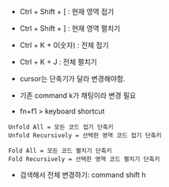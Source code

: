 - Ctrl + Shift + [ : 현재 영역 접기
- Ctrl + Shift + ] : 현재 영역 펼치기
- Ctrl + K + 0(숫자) : 전체 접기
- Ctrl + K + J : 전체 펼치기

- cursor는 단축기가 달라 변경해야함.
- 기존 command k가 채팅이라 변경 필요
- fn+f1 > keyboard shortcut

```
Unfold All = 모든 코드 접기 단축키
Unfold Recursively = 선택한 영역 코드 접기 단축키

Fold All = 모든 코드 펼치기 단축키
Fold Recursively = 선택한 영역 코드 펼치기 단축키
```

- 검색해서 전체 변경하기: command shift h
